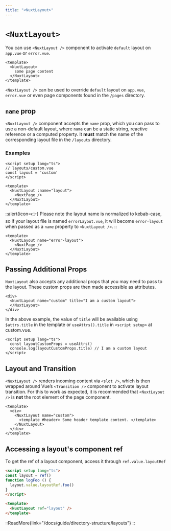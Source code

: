 ```yaml
---
title: "<NuxtLayout>"
---
```


# `<NuxtLayout>`

You can use `<NuxtLayout />` component to activate `default` layout on `app.vue` or `error.vue`.

```vue [/app.vue]
<template>
  <NuxtLayout>
    some page content
  </NuxtLayout>
</template>
```

`<NuxtLayout />` can be used to override `default` layout on `app.vue`, `error.vue` or even page components found in the `/pages` directory.

## `name` prop

`<NuxtLayout />` component accepts the `name` prop, which you can pass to use a non-default layout, where `name` can be a static string, reactive reference or a computed property. It **must** match the name of the corresponding layout file in the `/layouts` directory.

### Examples

```vue [pages/index.vue]
<script setup lang="ts">
// layouts/custom.vue
const layout = 'custom'
</script>

<template>
  <NuxtLayout :name="layout">
    <NuxtPage />
  </NuxtLayout>
</template>
```

::alert{icon=👉}
Please note the layout name is normalized to kebab-case, so if your layout file is named `errorLayout.vue`, it will become `error-layout` when passed as a `name` property to `<NuxtLayout />`.
::

```vue [/error.vue]
<template>
  <NuxtLayout name="error-layout">
    <NuxtPage />
  </NuxtLayout>
</template>
```

## Passing Additional Props

`NuxtLayout` also accepts any additional props that you may need to pass to the layout. These custom props are then made accessible as attributes.

```vue[pages/some-page.vue]
<div>
  <NuxtLayout name="custom" title="I am a custom layout">
  </NuxtLayout>
</div>
```

In the above example, the value of `title` will be available using `$attrs.title` in the template or `useAttrs().title` in `<script setup>` at custom.vue.

```vue[layouts/custom.vue]
<script setup lang="ts">
  const layoutCustomProps = useAttrs()
  console.log(layoutCustomProps.title) // I am a custom layout
</script>
```

## Layout and Transition

`<NuxtLayout />` renders incoming content via `<slot />`, which is then wrapped around Vue’s `<Transition />` component to activate layout transition. For this to work as expected, it is recommended that `<NuxtLayout />` is **not** the root element of the page component.

```vue [pages/index.vue]
<template>
  <div>
    <NuxtLayout name="custom">
      <template #header> Some header template content. </template>
    </NuxtLayout>
  </div>
</template>
```

## Accessing a layout's component ref

To get the ref of a layout component, access it through `ref.value.layoutRef`

````html
<script setup lang="ts">
const layout = ref()
function logFoo () {
  layout.value.layoutRef.foo()
}
</script>

<template>
  <NuxtLayout ref="layout" />
</template>
````

::ReadMore{link="/docs/guide/directory-structure/layouts"}
::
